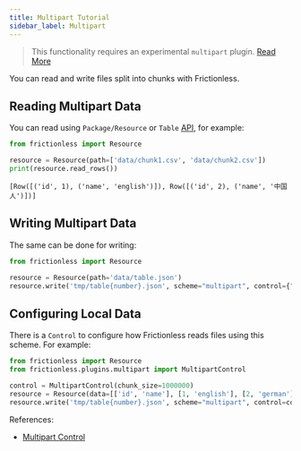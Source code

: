 ```yaml
---
title: Multipart Tutorial
sidebar_label: Multipart
---
```


> This functionality requires an experimental `multipart` plugin. [Read More](../../references/plugins-reference.md)

You can read and write files split into chunks with Frictionless.

## Reading Multipart Data

You can read using `Package/Resource` or `Table` [API](/docs/references/api-reference), for example:

```python title="Python"
from frictionless import Resource

resource = Resource(path=['data/chunk1.csv', 'data/chunk2.csv'])
print(resource.read_rows())
```
```
[Row([('id', 1), ('name', 'english')]), Row([('id', 2), ('name', '中国人')])]
```

## Writing Multipart Data

The same can be done for writing:

```python title="Python"
from frictionless import Resource

resource = Resource(path='data/table.json')
resource.write('tmp/table{number}.json', scheme="multipart", control={"chunkSize": 1000000})
```

## Configuring Local Data

There is a `Control` to configure how Frictionless reads files using this scheme. For example:

```python title="Python"
from frictionless import Resource
from frictionless.plugins.multipart import MultipartControl

control = MultipartControl(chunk_size=1000000)
resource = Resource(data=[['id', 'name'], [1, 'english'], [2, 'german']])
resource.write('tmp/table{number}.json', scheme="multipart", control=control)
```

References:
- [Multipart Control](../../references/schemes-reference.md#multipart)
